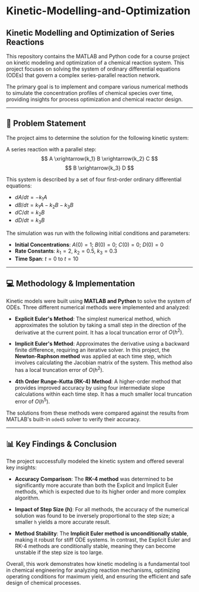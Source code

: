 # Kinetic-Modelling-and-Optimization
## Kinetic Modelling and Optimization of Series Reactions

This repository contains the MATLAB and Python code for a course project on kinetic modeling and optimization of a chemical reaction system. This project focuses on solving the system of ordinary differential equations (ODEs) that govern a complex series-parallel reaction network.

The primary goal is to implement and compare various numerical methods to simulate the concentration profiles of chemical species over time, providing insights for process optimization and chemical reactor design.

---

## 🧪 Problem Statement

The project aims to determine the solution for the following kinetic system:

A series reaction with a parallel step:
$$ A \xrightarrow{k_1} B \xrightarrow{k_2} C $$
$$ B \xrightarrow{k_3} D $$

This system is described by a set of four first-order ordinary differential equations:
* $dA/dt = -k_{1}A$
* $dB/dt = k_{1}A - k_{2}B - k_{3}B$
* $dC/dt = k_{2}B$
* $dD/dt = k_{3}B$

The simulation was run with the following initial conditions and parameters:
* **Initial Concentrations**: $A(0)=1$; $B(0)=0$; $C(0)=0$; $D(0)=0$
* **Rate Constants**: $k_1 = 2$, $k_2 = 0.5$, $k_3 = 0.3$
* **Time Span**: $t = 0$ to $t = 10$

---

## 💻 Methodology & Implementation

Kinetic models were built using **MATLAB and Python** to solve the system of ODEs. Three different numerical methods were implemented and analyzed:

* **Explicit Euler's Method**: The simplest numerical method, which approximates the solution by taking a small step in the direction of the derivative at the current point. It has a local truncation error of $O(h^2)$.

* **Implicit Euler's Method**: Approximates the derivative using a backward finite difference, requiring an iterative solver. In this project, the **Newton-Raphson method** was applied at each time step, which involves calculating the Jacobian matrix of the system. This method also has a local truncation error of $O(h^2)$.

* **4th Order Runge-Kutta (RK-4) Method**: A higher-order method that provides improved accuracy by using four intermediate slope calculations within each time step. It has a much smaller local truncation error of $O(h^5)$.

The solutions from these methods were compared against the results from MATLAB's built-in `ode45` solver to verify their accuracy.

---

## 📊 Key Findings & Conclusion

The project successfully modeled the kinetic system and offered several key insights:

* **Accuracy Comparison**: The **RK-4 method** was determined to be significantly more accurate than both the Explicit and Implicit Euler methods, which is expected due to its higher order and more complex algorithm.

* **Impact of Step Size (h)**: For all methods, the accuracy of the numerical solution was found to be inversely proportional to the step size; a smaller `h` yields a more accurate result.

* **Method Stability**: The **Implicit Euler method is unconditionally stable**, making it robust for stiff ODE systems. In contrast, the Explicit Euler and RK-4 methods are conditionally stable, meaning they can become unstable if the step size is too large.

Overall, this work demonstrates how kinetic modeling is a fundamental tool in chemical engineering for analyzing reaction mechanisms, optimizing operating conditions for maximum yield, and ensuring the efficient and safe design of chemical processes.
